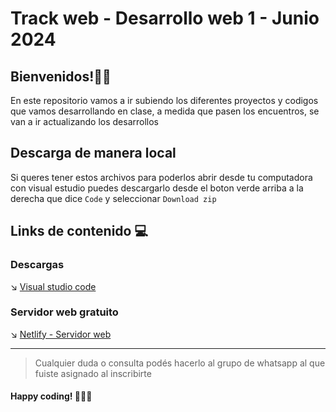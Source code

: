 # Track web - Desarrollo web 1 - Junio 2024

## Bienvenidos!👋🚀
En este repositorio vamos a ir subiendo los diferentes proyectos y codigos que vamos desarrollando en clase, a medida que pasen los encuentros, se van a ir actualizando los desarrollos

## Descarga de manera local
Si queres tener estos archivos para poderlos abrir desde tu computadora con visual estudio puedes descargarlo desde el boton verde arriba a la derecha que dice `Code` y seleccionar `Download zip`

## Links de contenido 💻

### Descargas
↘ [Visual studio code](https://code.visualstudio.com/)<br>
### Servidor web gratuito
↘ [Netlify - Servidor web](https://www.netlify.com/)<br>
<hr>


> Cualquier duda o consulta podés hacerlo al grupo de whatsapp al que fuiste asignado al inscribirte

#### Happy coding! 🧑🏻‍💻